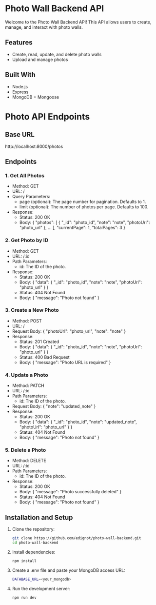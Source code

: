 # Photo Wall Backend API

Welcome to the Photo Wall Backend API! This API allows users to create, manage, and interact with photo walls.

## Features

-   Create, read, update, and delete photo walls
-   Upload and manage photos

## Built With

-   Node.js
-   Express
-   MongoDB + Mongoose

# Photo API Endpoints

## Base URL

http://localhost:8000/photos

## Endpoints

### 1. Get All Photos

-   Method: GET
-   URL: /
-   Query Parameters:
    -   page (optional): The page number for pagination. Defaults to 1.
    -   limit (optional): The number of photos per page. Defaults to 100.
-   Response:
    -   Status: 200 OK
    -   Body:
        {
        "photos": [
        {
        "_id": "photo_id",
        "note": "note",
        "photoUrl": "photo_url"
        },
        ...
        ],
        "currentPage": 1,
        "totalPages": 3
        }

### 2. Get Photo by ID

-   Method: GET
-   URL: /:id
-   Path Parameters:
    -   id: The ID of the photo.
-   Response:
    -   Status: 200 OK
    -   Body:
        {
        "data": {
        "\_id": "photo_id",
        "note": "note",
        "photoUrl": "photo_url"
        }
        }
    -   Status: 404 Not Found
    -   Body:
        {
        "message": "Photo not found"
        }

### 3. Create a New Photo

-   Method: POST
-   URL: /
-   Request Body:
    {
    "photoUrl": "photo_url",
    "note": "note"
    }
-   Response:
    -   Status: 201 Created
    -   Body:
        {
        "data": {
        "\_id": "photo_id",
        "note": "note",
        "photoUrl": "photo_url"
        }
        }
    -   Status: 400 Bad Request
    -   Body:
        {
        "message": "Photo URL is required"
        }

### 4. Update a Photo

-   Method: PATCH
-   URL: /:id
-   Path Parameters:
    -   id: The ID of the photo.
-   Request Body:
    {
    "note": "updated_note"
    }
-   Response:
    -   Status: 200 OK
    -   Body:
        {
        "data": {
        "\_id": "photo_id",
        "note": "updated_note",
        "photoUrl": "photo_url"
        }
        }
    -   Status: 404 Not Found
    -   Body:
        {
        "message": "Photo not found"
        }

### 5. Delete a Photo

-   Method: DELETE
-   URL: /:id
-   Path Parameters:
    -   id: The ID of the photo.
-   Response:
    -   Status: 200 OK
    -   Body:
        {
        "message": "Photo successfully deleted"
        }
    -   Status: 404 Not Found
    -   Body:
        {
        "message": "Photo not found"
        }

## Installation and Setup

1. Clone the repository:
    ```bash
    git clone https://github.com/edignot/photo-wall-backend.git
    cd photo-wall-backend
    ```
2. Install dependencies:
    ```bash
    npm install
    ```
3. Create a .env file and paste your MongoDB access URL:
    ```bash
    DATABASE_URL=<your_mongodb>
    ```
4. Run the development server:
    ```bash
    npm run dev
    ```
